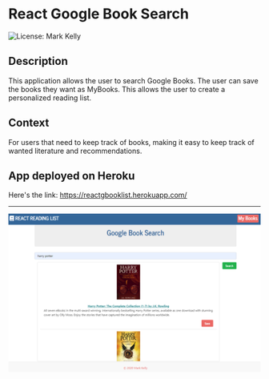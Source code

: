 # React Google Book Search
![License: Mark Kelly](https://img.shields.io/badge/License-Mark_Kelly-brightgreen.svg)

## Description

This application allows the user to search Google Books.  The user can save the books they want as MyBooks. This allows the user to create a personalized reading list.

## Context

For users that need to keep track of books, making it easy to keep track of wanted literature and recommendations.

## App deployed on Heroku
Here's the link:
https://reactgbooklist.herokuapp.com/

- - -
![sample image](./client/src/assets/samplelist.png)